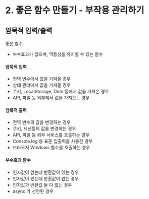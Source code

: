 # 2. 좋은 함수 만들기 - 부작용 관리하기

## 암묵적 입력/출력

좋은 함수

- 부수효과가 없으며, 멱등성을 유지할 수 있는 함수

#### 암묵적 입력

- 전역 변수에서 값을 가져올 경우
- 상태 관리에서 값을 가져올 경우
- 쿠키, LocalStorage, Dom 등에서 값을 가져온 경우
- API, 파일 등 외부에서 값을 가져오는 경우 

#### 암묵적 출력

- 전역 변수의 값을 변경하는 경우
- 쿠키, 세션등의 값을 변경하는 경우
- API, 파일 등 외부 서비스를 호출하는 경우
- Console.log 등 표준 입출력을 사용한 경우
- 브라우저 Windows 함수를 호출하는 경우

#### 부수효과 함수

- 인자값이 없는데 반환값이 있는 경우
- 인자값이 있는데 반환값이 없는 경우
- 인자값과 반환값 둘 다 없는 경우
- async 가 선언된 경우
